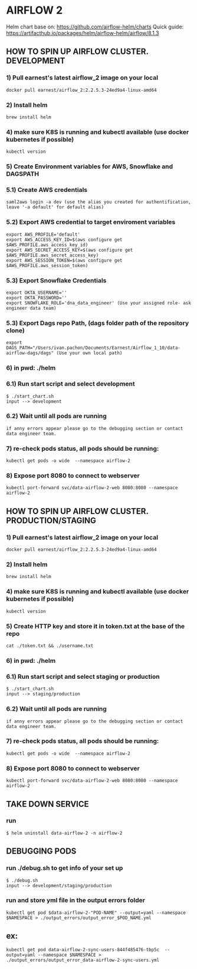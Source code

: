 # AIRFLOW 2

Helm chart base on: https://github.com/airflow-helm/charts
Quick guide: https://artifacthub.io/packages/helm/airflow-helm/airflow/8.1.3

## HOW TO SPIN UP AIRFLOW CLUSTER. DEVELOPMENT
### 1) Pull earnest's latest airflow_2 image on your local
    docker pull earnest/airflow_2:2.2.5.3-24ed9a4-linux-amd64
### 2) Install helm
    brew install helm
### 4) make sure K8S is running and kubectl available (use docker kubernetes if possible)
    kubectl version
### 5) Create Environment variables for AWS, Snowflake and DAGSPATH
### 5.1) Create AWS credentials
    saml2aws login -a dev (use the alias you created for authentification, leave '-a default' for default alias)
### 5.2) Export AWS credential to target enviroment variables
    export AWS_PROFILE='default'
    export AWS_ACCESS_KEY_ID=$(aws configure get $AWS_PROFILE.aws_access_key_id)
    export AWS_SECRET_ACCESS_KEY=$(aws configure get $AWS_PROFILE.aws_secret_access_key)
    export AWS_SESSION_TOKEN=$(aws configure get $AWS_PROFILE.aws_session_token)
### 5.3) Export Snowflake Credentials
    export OKTA_USERNAME=''
    export OKTA_PASSWORD=''
    export SNOWFLAKE_ROLE='dna_data_engineer' (Use your assigned role- ask  engineer data team)
### 5.3) Export Dags repo Path, (dags folder path of the repository clone)
    export DAGS_PATH="/Users/ivan.pachon/Documents/Earnest/Airflow_1_10/data-airflow-dags/dags" (Use your own local path)
### 6) in pwd: ./helm
### 6.1) Run start script and select development
    $ ./start_chart.sh
    input --> development
### 6.2) Wait until all pods are running
    if anny errors appear please go to the debugging section or contact data engineer team.
### 7) re-check pods status, all pods should be running:
    kubectl get pods -o wide  --namespace airflow-2
### 8) Expose port 8080 to connect to webserver
    kubectl port-forward svc/data-airflow-2-web 8080:8080 --namespace airflow-2

## HOW TO SPIN UP AIRFLOW CLUSTER. PRODUCTION/STAGING
### 1) Pull earnest's latest airflow_2 image on your local
    docker pull earnest/airflow_2:2.2.5.3-24ed9a4-linux-amd64
### 2) Install helm
    brew install helm
### 4) make sure K8S is running and kubectl available (use docker kubernetes if possible)
    kubectl version
### 5) Create HTTP key and store it in token.txt at the base of the repo
    cat ./token.txt && ./username.txt
### 6) in pwd: ./helm
### 6.1) Run start script and select staging or production
    $ ./start_chart.sh
    input --> staging/production
### 6.2) Wait until all pods are running
    if anny errors appear please go to the debugging section or contact data engineer team.
### 7) re-check pods status, all pods should be running:
    kubectl get pods -o wide  --namespace airflow-2
### 8) Expose port 8080 to connect to webserver
    kubectl port-forward svc/data-airflow-2-web 8080:8080 --namespace airflow-2

## TAKE DOWN SERVICE
### run
    $ helm uninstall data-airflow-2 -n airflow-2

## DEBUGGING PODS
### run ./debug.sh to get info of your set up
    $ ./debug.sh
    input --> development/staging/production
### run and store yml file in the output errors folder
    kubectl get pod $data-airflow-2-"POD-NAME" --output=yaml --namespace $NAMESPACE > ./output_errors/output_error_$POD_NAME.yml
## ex:
    kubectl get pod data-airflow-2-sync-users-844f485476-tbp5c  --output=yaml --namespace $NAMESPACE > ./output_errors/output_error_data-airflow-2-sync-users.yml
